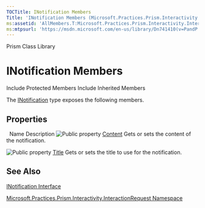 ```yaml
---
TOCTitle: INotification Members
Title: 'INotification Members (Microsoft.Practices.Prism.Interactivity.InteractionRequest)'
ms:assetid: 'AllMembers.T:Microsoft.Practices.Prism.Interactivity.InteractionRequest.INotification'
ms:mtpsurl: 'https://msdn.microsoft.com/en-us/library/Dn741410(v=PandP.50)'
---
```


Prism Class Library

INotification Members
=====================

Include Protected Members
Include Inherited Members

The [INotification](https://msdn.microsoft.com/t:microsoft.practices.prism.interactivity.interactionrequest.inotification) type exposes the following members.

Properties
----------

<span id="propertyTableToggle"></span>
 
Name
Description
![](https://msdn.microsoft.com/en-us/Dn741410.pubproperty(en-us,PandP.50).gif "Public property")
[Content](https://msdn.microsoft.com/p:microsoft.practices.prism.interactivity.interactionrequest.inotification.content)
Gets or sets the content of the notification.

![](https://msdn.microsoft.com/en-us/Dn741410.pubproperty(en-us,PandP.50).gif "Public property")
[Title](https://msdn.microsoft.com/p:microsoft.practices.prism.interactivity.interactionrequest.inotification.title)
Gets or sets the title to use for the notification.

See Also
--------

<span id="seeAlsoToggle"></span>
[INotification Interface](https://msdn.microsoft.com/t:microsoft.practices.prism.interactivity.interactionrequest.inotification)

[Microsoft.Practices.Prism.Interactivity.InteractionRequest Namespace](https://msdn.microsoft.com/n:microsoft.practices.prism.interactivity.interactionrequest)
